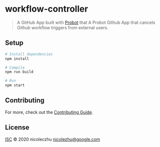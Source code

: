 # workflow-controller

> A GitHub App built with [Probot](https://github.com/probot/probot) that A Probot Github App that cancels Github workflow triggers from external users.

## Setup

```sh
# Install dependencies
npm install

# Compile
npm run build

# Run
npm start
```

## Contributing

For more, check out the [Contributing Guide](CONTRIBUTING.md).

## License

[ISC](LICENSE) © 2020 nicoleczhu <nicolezhu@google.com>
